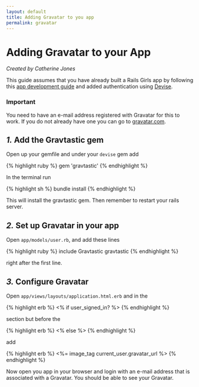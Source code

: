 ```yaml
---
layout: default
title: Adding Gravatar to you app
permalink: gravatar
---
```


# Adding Gravatar to your App

*Created by Catherine Jones*

This guide assumes that you have already built a Rails Girls app by following this [app development guide](http://guides.railsgirls.com/app/) and added authentication using [Devise](http://guides.railsgirls.com/devise/).

### Important

You need to have an e-mail address registered with Gravatar for this to work. If you do not already have one you can go to [gravatar.com](http://en.gravatar.com/).

## *1.* Add the Gravtastic gem

Open up your gemfile and under your `devise` gem add

{% highlight ruby %}
gem 'gravtastic'
{% endhighlight %}

In the terminal run

{% highlight sh %}
bundle install
{% endhighlight %}

This will install the gravtastic gem. Then remember to restart your rails server.

## *2.* Set up Gravatar in your app

Open `app/models/user.rb`, and add these lines

{% highlight ruby %}
include Gravtastic
gravtastic
{% endhighlight %}

right after the first line.

## *3.* Configure Gravatar

Open `app/views/layouts/application.html.erb` and in the

{% highlight erb %}
<% if user_signed_in? %>
{% endhighlight %}

section but before the

{% highlight erb %}
<% else %>
{% endhighlight %}

add

{% highlight erb %}
<%= image_tag current_user.gravatar_url %>
{% endhighlight %}

Now open you app in your browser and login with an e-mail address that is associated with a Gravatar. You should be able to see your Gravatar.
